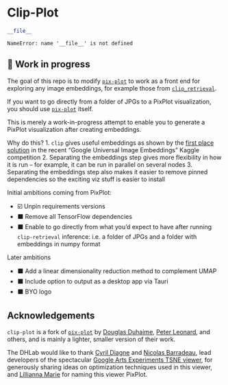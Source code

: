 Clip-Plot
================

<!-- WARNING: THIS FILE WAS AUTOGENERATED! DO NOT EDIT! -->

``` python
__file__
```

    NameError: name '__file__' is not defined

## 🚧 Work in progress

The goal of this repo is to modify
[`pix-plot`](https://github.com/YaleDHLab/pix-plot) to work as a front
end for exploring any image embeddings, for example those from
[`clip_retrieval`](https://github.com/rom1504/clip-retrieval).

If you want to go directly from a folder of JPGs to a PixPlot
visualization, you should use
[`pix-plot`](https://github.com/YaleDHLab/pix-plot) itself.

This is merely a work-in-progress attempt to enable you to generate a
PixPlot visualization after creating embeddings.

Why do this? 1. `clip` gives useful embeddings as shown by the [first
place
solution](https://www.kaggle.com/competitions/google-universal-image-embedding/discussion/359316)
in the recent “Google Universal Image Embeddings” Kaggle competition 2.
Separating the embeddings step gives more flexibility in how it is run –
for example, it can be run in parallel on several nodes 3. Separating
the embeddings step also makes it easier to remove pinned dependencies
so the exciting viz stuff is easier to install

Initial ambitions coming from PixPlot:

- ☑️ Unpin requirements versions
- ⬛ Remove all TensorFlow dependencies
- ⬛ Enable to go directly from what you’d expect to have after running
  `clip-retrieval` inference: i.e. a folder of JPGs and a folder with
  embeddings in numpy format

Later ambitions

- ⬛ Add a linear dimensionality reduction method to complement UMAP
- ⬛ Include option to output as a desktop app via Tauri
- ⬛ BYO logo

## Acknowledgements

`clip-plot` is a fork of
[`pix-plot`](https://github.com/YaleDHLab/pix-plot) by [Douglas
Duhaime](https://github.com/duhaime), [Peter
Leonard](https://github.com/pleonard212), and others, and is mainly a
lighter, smaller version of their work.

The DHLab would like to thank [Cyril Diagne](http://cyrildiagne.com/)
and [Nicolas Barradeau](http://barradeau.com), lead developers of the
spectacular [Google Arts Experiments TSNE
viewer](https://artsexperiments.withgoogle.com/tsnemap/), for generously
sharing ideas on optimization techniques used in this viewer, and
[Lillianna Marie](https://github.com/lilliannamarie) for naming this
viewer PixPlot.

